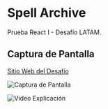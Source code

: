 # Spell Archive

Prueba React I - Desafío LATAM.

## Captura de Pantalla

[Sitio Web del Desafío](https://colaboradores-react.netlify.app/)

![Captura de Pantalla](https://i.imgur.com/seNmj1y.png)

![Video Explicación]()